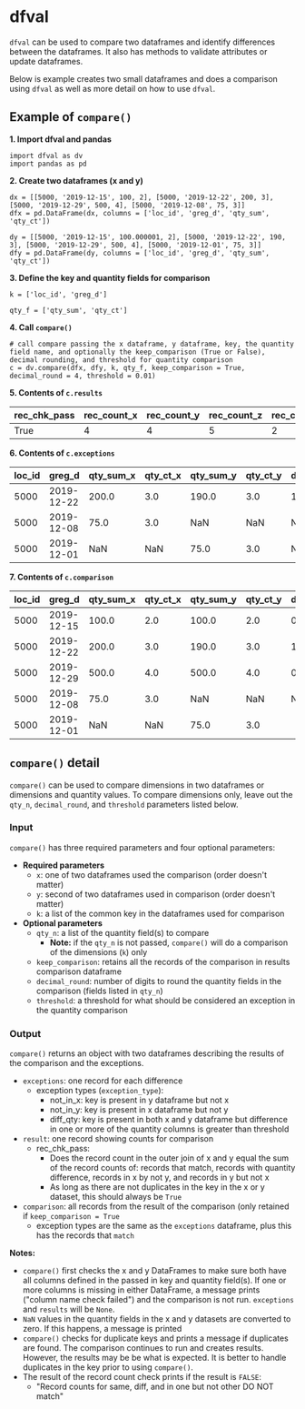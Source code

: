 # dfval

`dfval` can be used to compare two dataframes and identify differences between the dataframes. It also has methods to validate attributes or update dataframes.

Below is example creates two small dataframes and does a comparison using `dfval` as well as more detail on how to use `dfval`.

## Example of `compare()`
**1. Import dfval and pandas**
```
import dfval as dv
import pandas as pd
```

**2. Create two dataframes (x and y)**
```
dx = [[5000, '2019-12-15', 100, 2], [5000, '2019-12-22', 200, 3], [5000, '2019-12-29', 500, 4], [5000, '2019-12-08', 75, 3]]
dfx = pd.DataFrame(dx, columns = ['loc_id', 'greg_d', 'qty_sum', 'qty_ct'])

dy = [[5000, '2019-12-15', 100.000001, 2], [5000, '2019-12-22', 190, 3], [5000, '2019-12-29', 500, 4], [5000, '2019-12-01', 75, 3]]
dfy = pd.DataFrame(dy, columns = ['loc_id', 'greg_d', 'qty_sum', 'qty_ct'])
```

**3. Define the key and quantity fields for comparison**
```
k = ['loc_id', 'greg_d']

qty_f = ['qty_sum', 'qty_ct']
```

**4. Call `compare()`**
```
# call compare passing the x dataframe, y dataframe, key, the quantity field name, and optionally the keep_comparison (True or False), decimal rounding, and threshold for quantity comparison
c = dv.compare(dfx, dfy, k, qty_f, keep_comparison = True, decimal_round = 4, threshold = 0.01)
```

**5. Contents of `c.results`**

rec_chk_pass | rec_count_x | rec_count_y | rec_count_z | rec_count_same | rec_count_diff | rec_count_notinx | rec_count_notiny | rec_count_ex
-------------|-------------|-------------|-------------|----------------|----------------|------------------|------------------|-------------
True | 4 | 4 | 5 | 2 | 1 | 1 | 1 | 3

**6. Contents of `c.exceptions`**

loc_id | greg_d | qty_sum_x | qty_ct_x | qty_sum_y | qty_ct_y | diff_qty_sum | diff_qty_ct | exception_type
-------------|----------|-----------|----------|-----------|----------|--------------|-------------|----------------
5000 | 2019-12-22 | 200.0 | 3.0 | 190.0 | 3.0 | 10.0 | 0.0 | diff_qty
5000 | 2019-12-08 | 75.0 | 3.0 | NaN | NaN | NaN | NaN | not_in_y
5000 | 2019-12-01 | NaN | NaN | 75.0 | 3.0 | NaN | NaN | not_in_x

**7. Contents of `c.comparison`**

loc_id | greg_d | qty_sum_x | qty_ct_x | qty_sum_y | qty_ct_y | diff_qty_sum | diff_qty_ct | exception_type
-------------|----------|-----------|----------|-----------|----------|--------------|-------------|----------------
5000	| 2019-12-15	| 100.0 |	2.0 |	100.0 |	2.0 |	0.0 |	0.0	| match
5000 | 2019-12-22 | 200.0 | 3.0 | 190.0 | 3.0 | 10.0 | 0.0 | diff_qty
5000	| 2019-12-29	| 500.0	| 4.0	| 500.0	| 4.0	| 0.0	| 0.0	| match
5000 | 2019-12-08 | 75.0 | 3.0 | NaN | NaN | NaN | NaN | not_in_y
5000 | 2019-12-01 | NaN | NaN | 75.0 | 3.0 | | NaN | NaN | not_in_x


## `compare()` detail
`compare()` can be used to compare dimensions in two dataframes or dimensions and quantity values. To compare dimensions only, leave out the `qty_n`, `decimal_round`, and `threshold` parameters listed below.

### Input

`compare()` has three required parameters and four optional parameters:

* **Required parameters**
  * `x`: one of two dataframes used the comparison (order doesn't matter)
  * `y`: second of two dataframes used in comparison (order doesn't matter)
  * `k`: a list of the common key in the dataframes used for comparison
* **Optional parameters**
  * `qty_n`: a list of the quantity field(s) to compare
    * **Note:** if the `qty_n` is not passed, `compare()` will do a comparison of the dimensions (`k`) only
  * `keep_comparison`: retains all the records of the comparison in results comparison dataframe
  * `decimal_round`: number of digits to round the quantity fields in the comparison (fields listed in `qty_n`)
  * `threshold`: a threshold for what should be considered an exception in the quantity comparison

### Output

`compare()` returns an object with two dataframes describing the results of the comparison and the exceptions.

* `exceptions`: one record for each difference
  * exception types (`exception_type`):
    * not_in_x: key is present in y dataframe but not x
    * not_in_y: key is present in x dataframe but not y
    * diff_qty: key is present in both x and y dataframe but difference in one or more of the quantity columns is greater than threshold
* `result`: one record showing counts for comparison
  * rec_chk_pass:
    * Does the record count in the outer join of x and y equal the sum of the record counts of: records that match, records with quantity difference, records in x by not y, and records in y but not x
    * As long as there are not duplicates in the key in the x or y dataset, this should always be `True`
* `comparison`: all records from the result of the comparison (only retained if `keep_comparison = True`
  * exception types are the same as the `exceptions` dataframe, plus this has the records that `match`

**Notes:**
* `compare()` first checks the x and y DataFrames to make sure both have all columns defined in the passed in key and quantity field(s). If one or more columns is missing in either DataFrame, a message prints ("column name check failed") and the comparison is not run. `exceptions` and `results` will be `None`.
* `NaN` values in the quantity fields in the x and y datasets are converted to zero. If this happens, a message is printed
* `compare()` checks for duplicate keys and prints a message if duplicates are found. The comparison continues to run and creates results. However, the results may be be what is expected. It is better to handle duplicates in the key prior to using `compare()`.
* The result of the record count check prints if the result is `FALSE`:
  * "Record counts for same, diff, and in one but not other DO NOT match"

